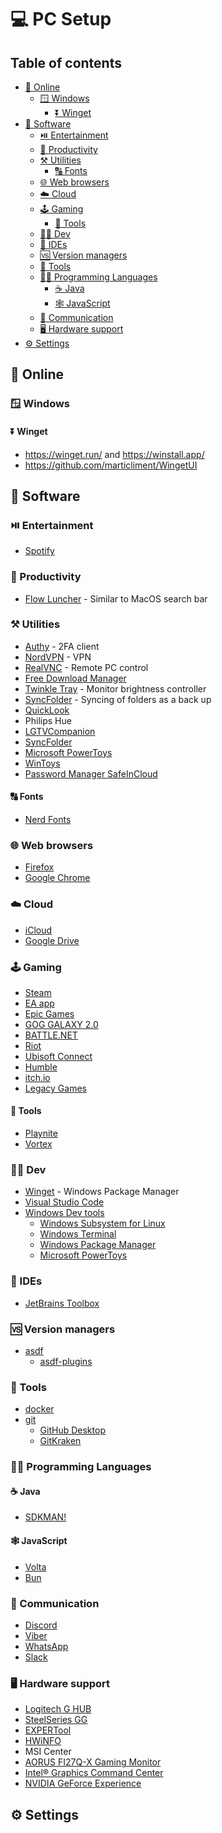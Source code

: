 # 💻 PC Setup <!-- omit from toc -->

## Table of contents <!-- omit from toc -->

- [🛜 Online](#-online)
  - [🪟 Windows](#-windows)
    - [⏬ Winget](#-winget)
- [📃 Software](#-software)
  - [⏯️ Entertainment](#️-entertainment)
  - [💯 Productivity](#-productivity)
  - [⚒️ Utilities](#️-utilities)
    - [🔠 Fonts](#-fonts)
  - [🌐 Web browsers](#-web-browsers)
  - [☁️ Cloud](#️-cloud)
  - [🕹️ Gaming](#️-gaming)
    - [🔧 Tools](#-tools)
  - [🧑‍💻 Dev](#-dev)
  - [🧠 IDEs](#-ides)
  - [🆚 Version managers](#-version-managers)
  - [📝 Tools](#-tools-1)
  - [🧑‍💻 Programming Languages](#-programming-languages)
    - [☕ Java](#-java)
    - [🕸️ JavaScript](#️-javascript)
  - [💬 Communication](#-communication)
  - [🖥️ Hardware support](#️-hardware-support)
- [⚙️ Settings](#️-settings)

## 🛜 Online

### 🪟 Windows

#### ⏬ Winget

- <https://winget.run/> and <https://winstall.app/>
- <https://github.com/marticliment/WingetUI>

## 📃 Software

### ⏯️ Entertainment

- [Spotify](https://www.spotify.com/)

### 💯 Productivity

- [Flow Luncher](https://www.flowlauncher.com/) - Similar to MacOS search bar

### ⚒️ Utilities

- [Authy](https://authy.com/) - 2FA client
- [NordVPN](https://nordvpn.com/) - VPN
- [RealVNC](https://www.realvnc.com/en/) - Remote PC control
- [Free Download Manager](https://www.freedownloadmanager.org/)
- [Twinkle Tray](https://apps.microsoft.com/store/detail/twinkle-tray-brightness-slider/9PLJWWSV01LK?hl=en-us&gl=us) - Monitor brightness controller
- [SyncFolder](https://apps.microsoft.com/store/detail/syncfolder/9NC73MJWHSWW?hl=en-us&gl=us) - Syncing of folders as a back up
- [QuickLook](https://apps.microsoft.com/store/detail/quicklook/9NV4BS3L1H4S)
- Philips Hue
- [LGTVCompanion](https://github.com/JPersson77/LGTVCompanion)
- [SyncFolder](http://syncfolder.cwwonline.be/)
- [Microsoft PowerToys](https://learn.microsoft.com/en-us/windows/powertoys/)
- [WinToys](https://apps.microsoft.com/detail/wintoys/9P8LTPGCBZXD)
- [Password Manager SafeInCloud](https://www.safe-in-cloud.com/en/index.html)

#### 🔠 Fonts

- [Nerd Fonts](https://www.nerdfonts.com/)

### 🌐 Web browsers

- [Firefox](https://www.mozilla.org/en-GB/firefox/new/)
- [Google Chrome](https://www.google.com/intl/en_uk/chrome/)

### ☁️ Cloud

- [iCloud](https://www.icloud.com/)
- [Google Drive](https://www.google.com/drive/)

### 🕹️ Gaming

- [Steam](https://store.steampowered.com/)
- [EA app](https://www.ea.com/ea-app)
- [Epic Games](https://store.epicgames.com/)
- [GOG GALAXY 2.0](https://www.gog.com/galaxy)
- [BATTLE.NET](https://www.blizzard.com/en-gb/apps/battle.net/desktop)
- [Riot](https://www.riotgames.com/en)
- [Ubisoft Connect](https://ubisoftconnect.com/)
- [Humble](https://www.humblebundle.com/)
- [itch.io](https://itch.io/)
- [Legacy Games](https://legacygames.com/gameslauncher/)

#### 🔧 Tools

- [Playnite](https://playnite.link/)
- [Vortex](https://www.nexusmods.com/about/vortex/)

### 🧑‍💻 Dev

- [Winget](https://learn.microsoft.com/en-us/windows/package-manager/winget/) - Windows Package Manager
- [Visual Studio Code](https://code.visualstudio.com/)
- [Windows Dev tools](https://learn.microsoft.com/en-us/windows/dev-environment/)
  - [Windows Subsystem for Linux](https://learn.microsoft.com/en-us/windows/wsl/)
  - [Windows Terminal](https://learn.microsoft.com/en-us/windows/terminal/)
  - [Windows Package Manager](https://learn.microsoft.com/en-us/windows/package-manager/)
  - [Microsoft PowerToys](https://learn.microsoft.com/en-us/windows/powertoys/)

### 🧠 IDEs

- [JetBrains Toolbox](https://www.jetbrains.com/toolbox-app/)

### 🆚 Version managers

- [asdf](https://asdf-vm.com/)
  - [asdf-plugins](https://github.com/asdf-vm/asdf-plugins)

### 📝 Tools

- [docker](https://www.docker.com/)
- [git](https://git-scm.com/)
  - [GitHub Desktop](https://desktop.github.com/)
  - [GitKraken](https://www.gitkraken.com/)

### 🧑‍💻 Programming Languages

#### ☕ Java

- [SDKMAN!](https://sdkman.io/)

#### 🕸️ JavaScript

- [Volta](https://volta.sh/)
- [Bun](https://bun.sh/)

### 💬 Communication

- [Discord](https://discord.com/)
- [Viber](https://www.viber.com/en/)
- [WhatsApp](https://www.whatsapp.com/)
- [Slack](https://slack.com/)

### 🖥️ Hardware support

- [Logitech G HUB](https://www.logitechg.com/en-us/innovation/g-hub.html)
- [SteelSeries GG](https://steelseries.com/gg)
- [EXPERTool](https://www.gainward.com/main/download.php)
- [HWiNFO](https://www.hwinfo.com/)
- MSI Center
- [AORUS FI27Q-X Gaming Monitor](https://www.gigabyte.com/Monitor/AORUS-FI27Q-X/support)
- [Intel® Graphics Command Center](https://www.intel.com/content/www/us/en/products/docs/graphics/graphics-command-center.html)
- [NVIDIA GeForce Experience](https://www.nvidia.com/en-gb/geforce/geforce-experience/)

## ⚙️ Settings
